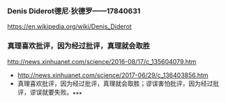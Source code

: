 ### Denis Diderot德尼·狄德罗——17840631
https://en.wikipedia.org/wiki/Denis_Diderot

### 真理喜欢批评，因为经过批评，真理就会取胜
http://news.xinhuanet.com/science/2016-08/17/c_135604079.htm
* http://news.xinhuanet.com/science/2017-06/29/c_136403856.htm
* 真理喜欢批评，因为经过批评，真理就会取胜；谬误害怕批评，因为经过批评，谬误就要失败。`★★★`
